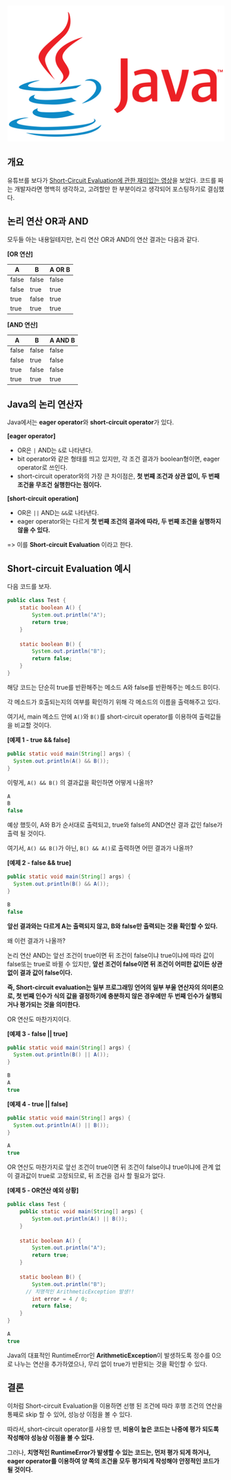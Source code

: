 ![Java](https://raw.githubusercontent.com/oasis791/blog-posting/8600ab949c7250edd10f1bf7d4ea15c9338fa197/Java/java.png)

## 개요

유튜브를 보다가 [Short-Circuit Evaluation에 관한 재미있는 영상](https://youtu.be/5dm7GVsZJLw?si=E-UQlOP9aDC7GAya)을 보았다. 코드를 짜는 개발자라면 명백히 생각하고, 고려할만 한 부분이라고 생각되어 포스팅하기로 결심했다.

## 논리 연산 OR과 AND

모두들 아는 내용일테지만, 논리 연산 OR과 AND의 연산 결과는 다음과 같다.

**[OR 연산]**

| A     | B     | A OR B |
| ----- | ----- | ------ |
| false | false | false  |
| false | true  | true   |
| true  | false | true   |
| true  | true  | true   |



**[AND 연산]**

| A     | B     | A AND B |
| ----- | ----- | ------- |
| false | false | false   |
| false | true  | false   |
| true  | false | false   |
| true  | true  | true    |

## Java의 논리 연산자

Java에서는 **eager operator**와 **short-circuit operator**가 있다.

**[eager operator]**

- OR은 `|` AND는 `&`로 나타낸다.
- bit operator와 같은 형태를 띄고 있지만, 각 조건 결과가 boolean형이면, eager operator로 쓰인다.
- short-circuit operator와의 가장 큰 차이점은, **첫 번째 조건과 상관 없이, 두 번째 조건을 무조건 실행한다는 점이다.**

**[short-circuit operation]**

- OR은 `||` AND는 `&&`로 나타낸다.
- eager operator와는 다르게 **첫 번째 조건의 결과에 따라, 두 번째 조건을 실행하지 않을 수 있다.**

=> 이를 **Short-circuit Evaluation** 이라고 한다.

## Short-circuit Evaluation 예시

다음 코드를 보자.

```java
public class Test {
    static boolean A() {
        System.out.println("A");
        return true;
    }

    static boolean B() {
        System.out.println("B");
        return false;
    }
}
```

해당 코드는 단순히 true를 반환해주는 메소드 A와 false를 반환해주는 메소드 B이다.

각 메소드가 호출되는지의 여부를 확인하기 위해 각 메소드의 이름을 출력해주고 있다.

여기서, main 메소드 안에 `A()`와 `B()`를 short-circuit operator를 이용하여 출력값들을 비교할 것이다.

**[예제 1 - true && false]**

```java
public static void main(String[] args) {
  System.out.println(A() && B());
}
```

이렇게, `A() && B()` 의 결과값을 확인하면 어떻게 나올까?

```java
A
B
false
```

예상 했듯이, A와 B가 순서대로 출력되고, true와 false의 AND연산 결과 값인 false가 출력 될 것이다.

여기서, `A() && B()`가 아닌, `B() && A()`로 출력하면 어떤 결과가 나올까?

**[예제 2 - false && true]**

```java
public static void main(String[] args) {
  System.out.println(B() && A());
}
```

```java
B
false
```

**앞선 결과와는 다르게 A는 출력되지 않고, B와 false만 출력되는 것을 확인할 수 있다.**

왜 이런 결과가 나올까?

논리 연산 AND는 앞선 조건이 true이면 뒤 조건이 false이냐 true이냐에 따라 값이 false또는 true로 바뀔 수 있지만, **앞선 조건이 false이면 뒤 조건이 어떠한 값이든 상관없이 결과 값이 false이다.**

**즉, Short-circuit evaluation는 일부 프로그래밍 언어의 일부 부울 연산자의 의미론으로, 첫 번째 인수가 식의 값을 결정하기에 충분하지 않은 경우에만 두 번째 인수가 실행되거나 평가되는 것을 의미한다.**

OR 연산도 마찬가지이다.

**[예제 3 - false || true]**

```java
public static void main(String[] args) {
  System.out.println(B() || A());
}
```

```java
B
A
true
```

**[예제 4 - true || false]**

```java
public static void main(String[] args) {
  System.out.println(A() || B());
}
```

```java
A
true
```

OR 연산도 마찬가지로 앞선 조건이 true이면 뒤 조건이 false이냐 true이냐에 관계 없이 결과값이 true로 고정되므로, 뒤 조건을 검사 할 필요가 없다.

**[예제 5 - OR연산 예외 상황]**

```java
public class Test {
    public static void main(String[] args) {
        System.out.println(A() || B());
    }

    static boolean A() {
        System.out.println("A");
        return true;
    }

    static boolean B() {
        System.out.println("B");
      // 치명적인 ArithmeticException 발생!!
        int error = 4 / 0;
        return false;
    }
}
```

```java
A
true
```

Java의 대표적인 RuntimeError인 **ArithmeticException**이 발생하도록 정수를 0으로 나누는 연산을 추가하였으나, 무리 없이 true가 반환되는 것을 확인할 수 있다.

## 결론

이처럼 Short-circuit Evaluation을 이용하면 선행 된 조건에 따라 후행 조건의 연산을 통째로 skip 할 수 있어, 성능상 이점을 볼 수 있다.

따라서, short-circuit operator를 사용할 땐, **비용이 높은 코드는 나중에 평가 되도록 작성해야 성능상 이점을 볼 수 있다.**

그러나, **치명적인 RuntimeError가 발생할 수 있는 코드는, 먼저 평가 되게 하거나, eager operator를 이용하여 양 쪽의 조건을 모두 평가되게 작성해야 안정적인 코드가 될 것이다.**